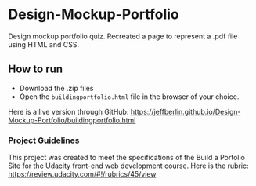 # Design-Mockup-Portfolio
Design mockup portfolio quiz. Recreated a page to represent a .pdf file using HTML and CSS.

## How to run
* Download the .zip files
* Open the `buildingportfolio.html` file in the browser of your choice.

Here is a live version through GitHub: https://jeffberlin.github.io/Design-Mockup-Portfolio/buildingportfolio.html

### Project Guidelines
This project was created to meet the specifications of the Build a Portolio Site for the Udacity front-end web development course. Here is the rubric: https://review.udacity.com/#!/rubrics/45/view
